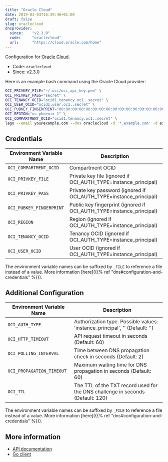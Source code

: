 ```yaml
---
title: "Oracle Cloud"
date: 2019-03-03T16:39:46+01:00
draft: false
slug: oraclecloud
dnsprovider:
  since:    "v2.3.0"
  code:     "oraclecloud"
  url:      "https://cloud.oracle.com/home"
---
```


<!-- THIS DOCUMENTATION IS AUTO-GENERATED. PLEASE DO NOT EDIT. -->
<!-- providers/dns/oraclecloud/oraclecloud.toml -->
<!-- THIS DOCUMENTATION IS AUTO-GENERATED. PLEASE DO NOT EDIT. -->


Configuration for [Oracle Cloud](https://cloud.oracle.com/home).


<!--more-->

- Code: `oraclecloud`
- Since: v2.3.0


Here is an example bash command using the Oracle Cloud provider:

```bash
OCI_PRIVKEY_FILE="~/.oci/oci_api_key.pem" \
OCI_PRIVKEY_PASS="secret" \
OCI_TENANCY_OCID="ocid1.tenancy.oc1..secret" \
OCI_USER_OCID="ocid1.user.oc1..secret" \
OCI_PUBKEY_FINGERPRINT="00:00:00:00:00:00:00:00:00:00:00:00:00:00:00:00" \
OCI_REGION="us-phoenix-1" \
OCI_COMPARTMENT_OCID="ocid1.tenancy.oc1..secret" \
lego --email you@example.com --dns oraclecloud -d '*.example.com' -d example.com run
```




## Credentials

| Environment Variable Name | Description |
|-----------------------|-------------|
| `OCI_COMPARTMENT_OCID` | Compartment OCID |
| `OCI_PRIVKEY_FILE` | Private key file (ignored if OCI_AUTH_TYPE=instance_principal) |
| `OCI_PRIVKEY_PASS` | Private key password (ignored if OCI_AUTH_TYPE=instance_principal) |
| `OCI_PUBKEY_FINGERPRINT` | Public key fingerprint (ignored if OCI_AUTH_TYPE=instance_principal) |
| `OCI_REGION` | Region (ignored if OCI_AUTH_TYPE=instance_principal) |
| `OCI_TENANCY_OCID` | Tenancy OCID (ignored if OCI_AUTH_TYPE=instance_principal) |
| `OCI_USER_OCID` | User OCID (ignored if OCI_AUTH_TYPE=instance_principal) |

The environment variable names can be suffixed by `_FILE` to reference a file instead of a value.
More information [here]({{% ref "dns#configuration-and-credentials" %}}).


## Additional Configuration

| Environment Variable Name | Description |
|--------------------------------|-------------|
| `OCI_AUTH_TYPE` | Authorization type. Possible values: 'instance_principal', ''  (Default: '') |
| `OCI_HTTP_TIMEOUT` | API request timeout in seconds (Default: 60) |
| `OCI_POLLING_INTERVAL` | Time between DNS propagation check in seconds (Default: 2) |
| `OCI_PROPAGATION_TIMEOUT` | Maximum waiting time for DNS propagation in seconds (Default: 60) |
| `OCI_TTL` | The TTL of the TXT record used for the DNS challenge in seconds (Default: 120) |

The environment variable names can be suffixed by `_FILE` to reference a file instead of a value.
More information [here]({{% ref "dns#configuration-and-credentials" %}}).




## More information

- [API documentation](https://docs.cloud.oracle.com/iaas/Content/DNS/Concepts/dnszonemanagement.htm)
- [Go client](https://github.com/oracle/oci-go-sdk)

<!-- THIS DOCUMENTATION IS AUTO-GENERATED. PLEASE DO NOT EDIT. -->
<!-- providers/dns/oraclecloud/oraclecloud.toml -->
<!-- THIS DOCUMENTATION IS AUTO-GENERATED. PLEASE DO NOT EDIT. -->
